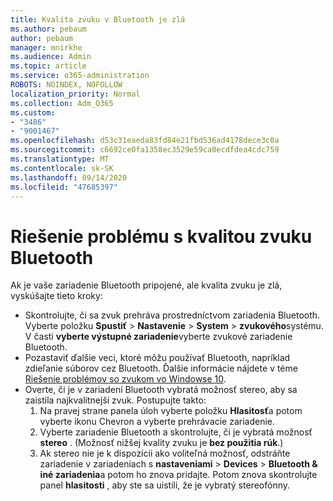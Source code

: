```yaml
---
title: Kvalita zvuku v Bluetooth je zlá
ms.author: pebaum
author: pebaum
manager: mnirkhe
ms.audience: Admin
ms.topic: article
ms.service: o365-administration
ROBOTS: NOINDEX, NOFOLLOW
localization_priority: Normal
ms.collection: Adm_O365
ms.custom:
- "3486"
- "9001467"
ms.openlocfilehash: d53c31eaeda83fd84e21fbd536ad4178dece3c0a
ms.sourcegitcommit: c6692ce0fa1358ec3529e59ca0ecdfdea4cdc759
ms.translationtype: MT
ms.contentlocale: sk-SK
ms.lasthandoff: 09/14/2020
ms.locfileid: "47685397"
---
```

# <a name="fix-bluetooth-audio-quality-issue"></a>Riešenie problému s kvalitou zvuku Bluetooth

Ak je vaše zariadenie Bluetooth pripojené, ale kvalita zvuku je zlá, vyskúšajte tieto kroky:

- Skontrolujte, či sa zvuk prehráva prostredníctvom zariadenia Bluetooth. Vyberte položku **Spustiť**  >  **Nastavenie**  >  **System**  >  **zvukového**systému. V časti **vyberte výstupné zariadenie**vyberte zvukové zariadenie Bluetooth.
- Pozastaviť ďalšie veci, ktoré môžu používať Bluetooth, napríklad zdieľanie súborov cez Bluetooth. Ďalšie informácie nájdete v téme [Riešenie problémov so zvukom vo Windowse 10](https://support.microsoft.com/help/4520288/windows-10-fix-sound-problems).
- Overte, či je v zariadení Bluetooth vybratá možnosť stereo, aby sa zaistila najkvalitnejší zvuk. Postupujte takto: 
    1. Na pravej strane panela úloh vyberte položku **Hlasitosť**a potom vyberte ikonu Chevron a vyberte prehrávacie zariadenie.
    2. Vyberte zariadenie Bluetooth a skontrolujte, či je vybratá možnosť **stereo** . (Možnosť nižšej kvality zvuku je **bez použitia rúk**.)
    3. Ak stereo nie je k dispozícii ako voliteľná možnosť, odstráňte zariadenie v zariadeniach s **nastaveniami**  >  **Devices**  >  **Bluetooth & iné zariadenia**a potom ho znova pridajte. Potom znova skontrolujte panel **hlasitosti** , aby ste sa uistili, že je vybratý stereofónny.

